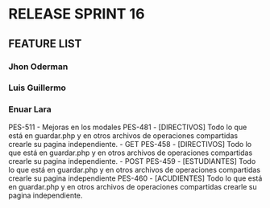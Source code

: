 # RELEASE SPRINT 16

## FEATURE LIST

### Jhon Oderman
### Luis Guillermo
### Enuar Lara
PES-511 - Mejoras en los modales
PES-481 - [DIRECTIVOS] Todo lo que está en guardar.php y en otros archivos de operaciones compartidas crearle su pagina independiente. - GET
PES-458 - [DIRECTIVOS] Todo lo que está en guardar.php y en otros archivos de operaciones compartidas crearle su pagina independiente. - POST
PES-459 - [ESTUDIANTES] Todo lo que está en guardar.php y en otros archivos de operaciones compartidas crearle su pagina independiente
PES-460 - [ACUDIENTES] Todo lo que está en guardar.php y en otros archivos de operaciones compartidas crearle su pagina independiente.